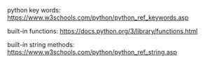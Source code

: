 python key words:
https://www.w3schools.com/python/python_ref_keywords.asp

built-in functions:
https://docs.python.org/3/library/functions.html

built-in string methods:
https://www.w3schools.com/python/python_ref_string.asp